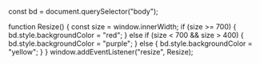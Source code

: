 const bd = document.querySelector("body");

function Resize() {
  const size = window.innerWidth;
  if (size >= 700) {
    bd.style.backgroundColor = "red";
  } else if (size < 700 && size > 400) {
    bd.style.backgroundColor = "purple";
  } else {
    bd.style.backgroundColor = "yellow";
  }
}
window.addEventListener("resize", Resize);
